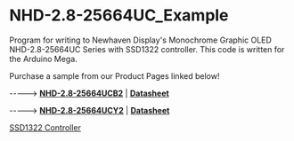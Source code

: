 # NHD-2.8-25664UC_Example
Program for writing to Newhaven Display's Monochrome Graphic OLED NHD-2.8-25664UC Series with SSD1322 controller. This code is written for the Arduino Mega. 

Purchase a sample from our Product Pages linked below!

-----> [**NHD-2.8-25664UCB2**](https://www.newhavendisplay.com/nhd2825664ucb2-p-3539.html)   |   [**Datasheet**](https://www.newhavendisplay.com/specs/NHD-2.8-25664UCB2.pdf)

-----> [**NHD-2.8-25664UCY2**](https://www.newhavendisplay.com/nhd2825664ucy2-p-3538.html)   |   [**Datasheet**](https://www.newhavendisplay.com/specs/NHD-2.8-25664UCY2.pdf)

[SSD1322 Controller](https://www.newhavendisplay.com/resources_dataFiles/datasheets/OLEDs/SSD1322.pdf)
